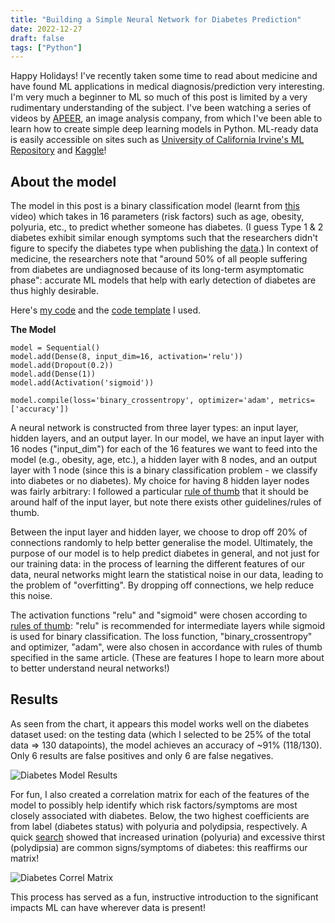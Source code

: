 ```yaml
---
title: "Building a Simple Neural Network for Diabetes Prediction"
date: 2022-12-27
draft: false
tags: ["Python"]
---
```

Happy Holidays! I've recently taken some time to read about medicine and have found ML applications in medical diagnosis/prediction very interesting. I'm very much a beginner to ML so much of this post is limited by a very rudimentary understanding of the subject. I've been watching a series of videos by [APEER](https://www.youtube.com/@apeer_micro5558), an image analysis company, from which I've been able to learn how to create simple deep learning models in Python. ML-ready data is easily accessible on sites such as [University of California Irvine's ML Repository](https://archive.ics.uci.edu/ml/datasets.php) and [Kaggle](https://www.kaggle.com/datasets)! 

## About the model

The model in this post is a binary classification model (learnt from [this]("https://www.youtube.com/watch?v=kbkLLPcyU-Q&t=2291s) video) which takes in 16 parameters (risk factors) such as age, obesity, polyuria, etc., to predict whether someone has diabetes. (I guess Type 1 & 2 diabetes exhibit similar enough symptoms such that the researchers didn't figure to specify the diabetes type when publishing the [data](https://www.kaggle.com/datasets/andrewmvd/early-diabetes-classification).) In context of medicine, the researchers note that "around 50% of all people suffering from diabetes are undiagnosed because of its long-term asymptomatic phase": accurate ML models that help with early detection of diabetes are thus highly desirable. 

Here's [my code](https://colab.research.google.com/drive/1UwWWSas1DOdTpgz8O7UV8QV98bdi2DDi?usp=sharing) and the [code template](https://colab.research.google.com/drive/1WEZxybgoxQz8Lmp_r6Zq6OHYdvwaz2Df?usp=sharing) I used.

**The Model**

    model = Sequential()
    model.add(Dense(8, input_dim=16, activation='relu')) 
    model.add(Dropout(0.2))
    model.add(Dense(1)) 
    model.add(Activation('sigmoid'))
     
    model.compile(loss='binary_crossentropy', optimizer='adam', metrics=['accuracy'])

A neural network is constructed from three layer types: an input layer, hidden layers, and an output layer. In our model, we have an input layer with 16 nodes ("input_dim") for each of the 16 features we want to feed into the model (e.g., obesity, age, etc.), a hidden layer with 8 nodes, and an output layer with 1 node (since this is a binary classification problem - we classify into diabetes or no diabetes). My choice for having 8 hidden layer nodes was fairly arbitrary: I followed a particular [rule of thumb](https://towardsdatascience.com/17-rules-of-thumb-for-building-a-neural-network-93356f9930af) that it should be around half of the input layer, but note there exists other guidelines/rules of thumb. 

Between the input layer and hidden layer, we choose to drop off 20% of connections randomly to help better generalise the model. Ultimately, the purpose of our model is to help predict diabetes in general, and not just for our training data: in the process of learning the different features of our data, neural networks might learn the statistical noise in our data, leading to the problem of "overfitting". By dropping off connections, we help reduce this noise.

The activation functions "relu" and "sigmoid" were chosen according to [rules of thumb](https://towardsdatascience.com/17-rules-of-thumb-for-building-a-neural-network-93356f9930af): "relu" is recommended for intermediate layers while sigmoid is used for binary classification. The loss function, "binary_crossentropy" and optimizer, "adam", were also chosen in accordance with rules of thumb specified in the same article. (These are features I hope to learn more about to better understand neural networks!)

## Results
As seen from the chart, it appears this model works well on the diabetes dataset used: on the testing data (which I selected to be 25% of the total data => 130 datapoints), the model achieves an accuracy of ~91% (118/130). Only 6 results are false positives and only 6 are false negatives.

![Diabetes Model Results](/diabetes-model-results.png)

For fun, I also created a correlation matrix for each of the features of the model to possibly help identify which risk factors/symptoms are most closely associated with diabetes. Below, the two highest coefficients are from label (diabetes status) with polyuria and polydipsia, respectively. A quick [search](https://www.mayoclinic.org/diseases-conditions/diabetes/in-depth/diabetes-symptoms/art-20044248#:~:text=Excessive%20thirst%20and%20increased%20urination%20are%20common%20diabetes%20signs%20and,and%20absorb%20the%20excess%20glucose.) showed that increased urination (polyuria) and excessive thirst (polydipsia) are common signs/symptoms of diabetes: this reaffirms our matrix!

![Diabetes Correl Matrix](/diabetes-correl-matrix.png)

This process has served as a fun, instructive introduction to the significant impacts ML can have wherever data is present!

